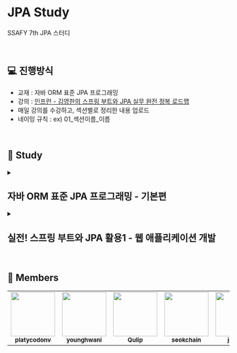 # JPA Study
SSAFY 7th JPA 스터디

<br>

## 💻 진행방식
- 교재 : 자바 ORM 표준 JPA 프로그래밍
- 강의 : [인프런 - 김영한의 스프링 부트와 JPA 실무 완전 정복 로드맵](https://www.inflearn.com/roadmaps/149)
- 매일 강의를 수강하고, 섹션별로 정리한 내용 업로드
- 네이밍 규칙 : ex) 01_섹션이름_이름


<br>


## 📗 Study

<details>
  <summary><h2>자바 ORM 표준 JPA 프로그래밍 - 기본편</h2></summary>
<div markdown="1"> 

|       |           섹션            |  김성수  |  김영환  |  오상빈  |  유일권  |  최종수  |  최주희  |
| :---- | ------------------------ | :----: | :----: | :----: | :----: | :----: | :----: |
| 06/27 | 01.JPA 소개 | [🎎]() | [🦭](https://bit.ly/3y19TDs) |  [♬](https://han.gl/LLWNr) | [🏃‍♂️](https://han.gl/ViCYS) | [🚗](https://han.gl/aqvwU) | [🍮](https://han.gl/SiXBY) |
| 06/27 | 02.JPA 시작하기 | [🎨]() | [🐎](https://bit.ly/3ypUGO0) |  [★](https://han.gl/oFaKB) | [🏃‍♀️](https://han.gl/VDuTc) | [🚓](https://han.gl/ugOjJ) | [😎](https://han.gl/nRDfb) |
| 06/28 | 03.영속성 관리 - 내부 동작 방식 | [💎]() | [🐈](https://bit.ly/3nqygpv) |  [♣](https://han.gl/BrmZt) | [🏎](https://han.gl/TKuFf) | [🚕](https://han.gl/rquOM) | [🐹](https://han.gl/NexVL) |
| 06/28 | 04.엔티티 매핑 (~ 필드,컬럼 매핑) | [🎗]() | [🐕](https://bit.ly/3RiOCOE) |  [◎](https://han.gl/PwqvG) | [🚄](https://han.gl/eDrEd) | [🛺](https://han.gl/Bhcry) | [🔥](https://han.gl/skCDC) |
| 06/29 | 04.엔티티 매핑 (기본키 매핑 ~) | [🧵]() | [☕️](https://bit.ly/3RiOCOE) | [-]() | [🚀](https://han.gl/eDrEd) | [🚙](https://han.gl/jVRCe) | [👻](https://han.gl/skCDC) |
| 06/29 | 05장.연관관계 매핑 기초 (~섹션 두번째 강의) | [🥼]() | [🍵](https://bit.ly/3nS7RAU) | [-]() | [☂](https://han.gl/OEWll) | [🚌](https://han.gl/ZXxTf) | [🤡](https://han.gl/zXvnT) |
| 06/30 | 05장.연관관계 매핑 기초 (섹션 세번째 강의~) | [💎]() | [🍪](https://bit.ly/3nS7RAU) | [-]() | [✨](https://han.gl/OEWll) | [🚐](https://han.gl/NQQPj) | [🐰](https://han.gl/zXvnT) |
| 06/30 | 06장.다양한 연관관계 매핑 (~섹션 세번째 강의) | [🏆]() | [🍫](https://bit.ly/3nNVINC) | [-]() | [🎱](https://han.gl/QCAyM) | [🚎](https://han.gl/CpvDB) | [🍓](https://han.gl/zMZHX) |
| 07/01 | 06장.다양한 연관관계 매핑 (섹션 세번째 강의~) | [🧸]() | [🍱](https://bit.ly/3nNVINC) | [-]() | [🥏](https://han.gl/QCAyM) | [🚎](https://han.gl/CpvDB) | [😾](https://han.gl/zMZHX) |
| 07/01 | 07장.고급 매핑 | [📣]() | [🏰](https://bit.ly/3o5ANWB) | [-]() | [🕵️‍♂️](https://han.gl/uczae) | [🚑](https://han.gl/iZyAO) | [🫠](https://han.gl/NspBe) |
| 07/05 | 08장.프록시와 연관관계 관리 | [🎶]() | [🐋](https://bit.ly/3yrs9pP) | [-]() | [🥊](https://han.gl/XtQUq) | [🚒](https://han.gl/VoitD) | [🧚](https://han.gl/AStOF) |
| 07/06 | 09장.값 타입 | [⌛]() | [🦈](https://bit.ly/3IAOPZA) | [-]() | [💾](https://han.gl/gTcmH) | [🚚](https://han.gl/hEkEa) | [😍](https://han.gl/xXdkE) |
| 07/07 | 10장.객체지향 쿼리 언어1 - 기본 문법 | []() | [🐬](https://bit.ly/3o5H309) | [-]() | []() | [🚛](https://han.gl/ywQEC) | [🥳](https://han.gl/LzNKr) |
| 07/08 | 11장.객체지향 쿼리 언어2 - 중급 문법 | []() | [🐳](https://bit.ly/3O21V2X) | [-]() | []() | [🚜](https://han.gl/xjOtL) | [👏](https://han.gl/JXxVt) |

</div>
</details>

<details>
  <summary><h2>실전! 스프링 부트와 JPA 활용1 - 웹 애플리케이션 개발</h2></summary>
<div markdown="1"> 

|       |           섹션            |  김성수  |  김영환  |  유일권  |  윤석찬  |  최종수  |  최주희  |
| :---- | ------------------------ | :----: | :----: | :----: | :----: | :----: | :----: |
| 07/13 | 01.프로젝트 환경설정 | []() | [❄️](https://bit.ly/3RuyvgS) | []() | []() | []() | []() |
| 07/14 |  | []() | []() | []() | []() | []() | []() |
| 07/15 |  | []() | []() | []() | []() | []() | []() |

</div>
</details>

<!--URL 짧게 변환 https://han.gl/ -->
<!-- | Date | N장.Title - Subtitle | []() | []() | []() | -->


<br>

## 🙋 Members

<table>
  <tr>
    <td align="center"><a href="https://github.com/platycodonv"><img src="https://avatars.githubusercontent.com/u/93230885?v=4" width="100px;" alt=""/><br /><sub><b>platycodonv</b></sub></a><br /></td>
    <td align="center"><a href="https://github.com/younghwani"><img src="https://avatars.githubusercontent.com/u/75962307?v=4" width="100px;" alt=""/><br /><sub><b>younghwani</b></sub></a><br /></td>
    <td align="center"><a href="https://github.com/Qulip"><img src="https://avatars.githubusercontent.com/u/77991314?v=4" width="100px;" alt=""/><br /><sub><b>Qulip</b></sub></a><br /></td>
    <td align="center"><a href="https://github.com/seokchain"><img src="https://avatars.githubusercontent.com/u/98997009?v=4" width="100px;" alt=""/><br /><sub><b>seokchain</b></sub></a><br /></td>
    <td align="center"><a href="https://github.com/js0828"><img src="https://avatars.githubusercontent.com/u/68577534?v=4" width="100px;" alt=""/><br /><sub><b>js0828</b></sub></a><br /></td>
    <td align="center"><a href="https://github.com/choijoohee213"><img src="https://avatars.githubusercontent.com/u/60915285?s=400&u=81a3a3b178d0b215fd7a2c72bcf2d1834cb815e9&v=4" width="100px;" alt=""/><br /><sub><b>choijoohee213</b></sub></a><br /></td>
    
  </tr>
</table>
